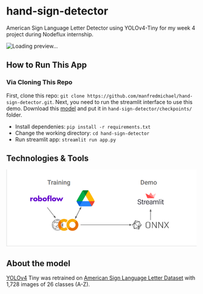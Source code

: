 # hand-sign-detector

American Sign Language Letter Detector using YOLOv4-Tiny for my week 4 project during Nodeflux internship.

![Loading preview...](https://github.com/manfredmichael/hand-sign-detector/blob/main/assets/demo.gif?raw=true)

## How to Run This App

### Via Cloning This Repo
First, clone this repo: `git clone https://github.com/manfredmichael/hand-sign-detector.git`. Next, you need to run the streamlit interface to use this demo. Download this [model](https://drive.google.com/file/d/14PGd7IWgrK0WzL39MsmKpMHRV18J3NmS/view?usp=sharing) and put it in `hand-sign-detector/checkpoints/` folder.


- Install dependenies: `pip install -r requirements.txt`
- Change the working directory: `cd hand-sign-detector`
- Run streamlit app: `streamlit run app.py`


## Technologies & Tools
![](https://github.com/manfredmichael/hand-sign-detector/blob/main/assets/workspace.png?raw=true)

## About the model

[YOLOv4](https://arxiv.org/abs/2004.10934) Tiny was retrained on [American Sign Language Letter Dataset](https://public.roboflow.com/object-detection/american-sign-language-letters) with 1,728 images of 26 classes (A-Z).

